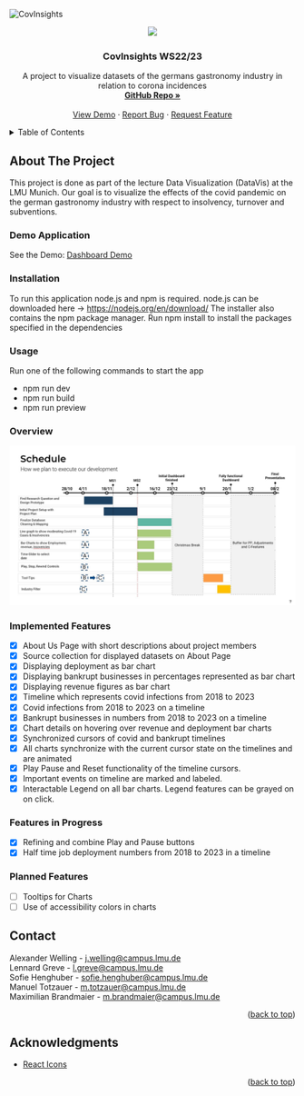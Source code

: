<!-- PROJECT LOGO -->
![CovInsights]()
<a name="readme-top"></a>
<div align="center">
  <a href="https://github.com/InfoVis22/CovInsights/tree/main"><img src="https://github.com/InfoVis22/CovInsights/tree/sourceSpecifications/public/images/logo.png?raw=true"></a>

  <h3 align="center">CovInsights WS22/23</h3>

  <p align="center">
    A project to visualize datasets of the germans gastronomy industry in relation to corona incidences
    <br />
    <a href="https://github.com/InfoVis22/CovInsights"><strong>GitHub Repo »</strong></a>
    <br />
    <br />
    <a href="https://covinsight.mmt-lmu.de/">View Demo</a>
    ·
    <a href="https://github.com/InfoVis22/CovInsights/issues">Report Bug</a>
    ·
    <a href="https://github.com/InfoVis22/CovInsights/issues">Request Feature</a>
  </p>
</div>

<!-- TABLE OF CONTENTS -->
<details>
  <summary>Table of Contents</summary>
  <ol>
    <li>
      <a href="#about-the-project">About The Project</a>
      <ul>
        <li><a href="#built-with">Built With</a></li>
      </ul>
    </li>
    <li>
      <a href="#getting-started">Getting Started</a>
      <ul>
        <li><a href="#prerequisites">Prerequisites</a></li>
        <li><a href="#installation">Installation</a></li>
      </ul>
    </li>
    <li><a href="#usage">Usage</a></li>
    <li><a href="#implementedFeatures">Implemented Features</a></li>
    <li><a href="#featuresInProgress">Features in Progress</a></li>
    <li><a href="#plannedFeatures">Planned Features</a></li>
    <li><a href="#contact">Contact</a></li>
    <li><a href="#acknowledgments">Acknowledgments</a></li>
  </ol>
</details>

<!-- ABOUT THE PROJECT -->
## About The Project
This project is done as part of the lecture Data Visualization (DataVis) at the LMU Munich. Our goal is to visualize the effects of the covid pandemic on the german gastronomy industry with respect to insolvency, turnover and subventions.

### Demo Application

See the Demo: [Dashboard Demo](https://covinsight.mmt-lmu.de/)

<!-- Installation -->
### Installation
To run this application node.js and npm is required.
node.js can be downloaded here -> https://nodejs.org/en/download/
The installer also contains the npm package manager.
Run npm install to install the packages specified in the dependencies

<!-- Usage -->
### Usage
Run one of the following commands to start the app
- npm run dev
- npm run build
- npm run preview

<!-- Overview -->
### Overview
![Gant Chart](Gant.jpg)

<!-- Implemented Features -->
### Implemented Features
- [x] About Us Page with short descriptions about project members
- [x] Source collection for displayed datasets on About Page
- [x] Displaying deployment as bar chart 
- [x] Displaying bankrupt businesses in percentages represented as bar chart 
- [x] Displaying revenue figures as bar chart 
- [x] Timeline which represents covid infections from 2018 to 2023
- [x] Covid infections from 2018 to 2023 on a timeline
- [x] Bankrupt businesses in numbers from 2018 to 2023 on a timeline
- [x] Chart details on hovering over revenue and deployment bar charts
- [x] Synchronized cursors of covid and bankrupt timelines
- [x] All charts synchronize with the current cursor state on the timelines and are animated
- [x] Play Pause and Reset functionality of the timeline cursors.
- [x] Important events on timeline are marked and labeled.
- [x] Interactable Legend on all bar charts. Legend features can be grayed on on click.

<!-- Features in Progress -->
### Features in Progress
- [x] Refining and combine Play and Pause buttons
- [x] Half time job deployment numbers from 2018 to 2023 in a timeline

<!-- Planned Features -->
### Planned Features
- [ ] Tooltips for Charts
- [ ] Use of accessibility colors in charts

<!-- CONTACT -->
## Contact
Alexander Welling - j.welling@campus.lmu.de <br/>
Lennard Greve - l.greve@campus.lmu.de <br/>
Sofie Henghuber - sofie.henghuber@campus.lmu.de <br/>
Manuel Totzauer - m.totzauer@campus.lmu.de <br/>
Maximilian Brandmaier - m.brandmaier@campus.lmu.de

<p align="right">(<a href="#readme-top">back to top</a>)</p>

<!-- ACKNOWLEDGMENTS -->
## Acknowledgments
* [React Icons](https://react-icons.github.io/react-icons/search)
  
<p align="right">(<a href="#readme-top">back to top</a>)</p>

<!-- MARKDOWN LINKS & IMAGES -->
<!-- https://www.markdownguide.org/basic-syntax/#reference-style-links -->
[React.js]: https://img.shields.io/badge/React-20232A?style=for-the-badge&logo=react&logoColor=61DAFB
[React-url]: https://reactjs.org/